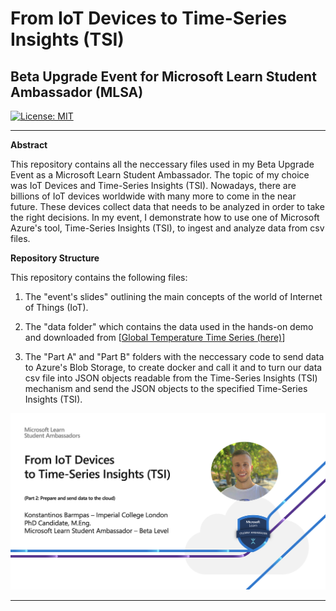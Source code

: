 # **From IoT Devices to Time-Series Insights (TSI)**

## Beta Upgrade Event for Microsoft Learn Student Ambassador (MLSA)

[![License: MIT](https://img.shields.io/badge/License-MIT-yellow.svg)](https://opensource.org/licenses/MIT)

---

[MLSA]: ./images/MLSA_im.png "MLSA"

**Abstract**

This repository contains all the neccessary files used in my Beta Upgrade Event as a Microsoft Learn Student Ambassador. The topic of my choice was IoT Devices and Time-Series Insights (TSI). Nowadays, there are billions of IoT devices worldwide with many more to come in the near future. These devices collect data that needs to be analyzed in order to take the right decisions. In my event, I demonstrate how to use one of Microsoft Azure's tool, Time-Series Insights (TSI), to ingest and analyze data from csv files.

**Repository Structure**

This repository contains the following files:

1. The "event's slides" outlining the main concepts of the world of Internet of Things (IoT).

2. The "data folder" which contains the data used in the hands-on demo and downloaded from  [[Global Temperature Time Series (here)](https://datahub.io/core/global-temp#resource-monthly)] 

3. The "Part A" and "Part B" folders with the neccessary code to send data to Azure's Blob Storage, to create docker and call it and to turn our data csv file into JSON objects readable from the Time-Series Insights (TSI) mechanism and send the JSON objects to the specified Time-Series Insights (TSI).

![MLSA]

---
